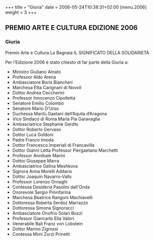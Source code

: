 +++
title = "Giuria"
date = 2006-05-24T10:38:31+02:00
[menu.2006]
weight = 3
+++

## PREMIO ARTE E CULTURA EDIZIONE 2006

### Giuria

Premio Arte e Cultura La Bagnaia
IL SIGNIFICATO DELLA SOLIDARIETÀ

Per l’Edizione 2006 è stato chiesto di far parte della Giuria a:

* Ministro Giuliano Amato
* Professor Aldo Arena
* Ambasciatore Boris Biancheri
* Marchesa Etta Carignani di Novoli
* Dottor Andrea Ceccherini
* Professor Innocenzo Cipolletta
* Senatore Emilio Colombo
* Senatore Mario D’Urso
* Duchessa Marilù Gaetani dell’Aquila d’Aragona
* Vice Sindaco di Roma Maria Pia Garavaglia 
* Ambasciatrice Stephanie Gerdts 
* Dottor Roberto Gervaso
* Dottor Luca Goldoni
* Padre Franco Imoda
* Dottor Francesco Imperiali di Francavilla
* Dottor Gianni Letta Professor Piergaetano Marchetti 
* Professor Annibale Marini
* Dottor Giuseppe Marra
* Ambasciatrice Galina Meshkova
* Signora Anna Morelli Addario
* Dottor Joaquín Navarro-Valls
* Professor Lorenzo Ornaghi
* Contessa Desideria Pasolini dall'Onda 
* Onorevole Sergio Pininfarina 
* Marchesa Beatrice Rangoni Machiavelli
* Dottoressa Roberta Serdoz Marrazzo
* Dottoressa Simona Signoracci
* Ambasciatore Onofrio Solari Bozzi
* Professor Giancarlo Elia Valori
* Venerabile Balì Franz von Lobstein 
* Dottor Marino Zigrossi
* Contessa Mimì Zorzi Prinetti
